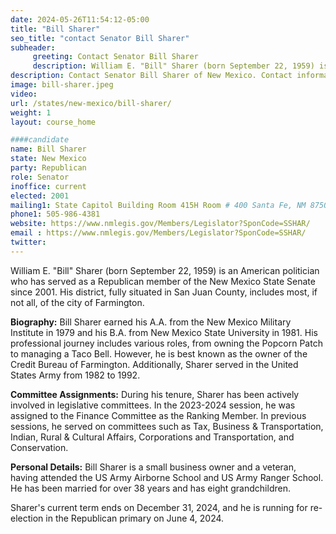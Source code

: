 ```yaml
---
date: 2024-05-26T11:54:12-05:00
title: "Bill Sharer"
seo_title: "contact Senator Bill Sharer"
subheader:
     greeting: Contact Senator Bill Sharer
     description: William E. "Bill" Sharer (born September 22, 1959) is an American politician who has served as a Republican member of the New Mexico State Senate since 2001, representing District 1. His district, fully situated in San Juan County, includes most, if not all, of the city of Farmington.
description: Contact Senator Bill Sharer of New Mexico. Contact information for Bill Sharer includes email address, phone number, and mailing address.
image: bill-sharer.jpeg
video:
url: /states/new-mexico/bill-sharer/
weight: 1
layout: course_home

####candidate
name: Bill Sharer
state: New Mexico
party: Republican
role: Senator
inoffice: current
elected: 2001
mailing1: State Capitol Building Room 415H Room # 400 Santa Fe, NM 87501
phone1: 505-986-4381
website: https://www.nmlegis.gov/Members/Legislator?SponCode=SSHAR/
email : https://www.nmlegis.gov/Members/Legislator?SponCode=SSHAR/
twitter:
---
```

William E. "Bill" Sharer (born September 22, 1959) is an American politician who has served as a Republican member of the New Mexico State Senate since 2001. His district, fully situated in San Juan County, includes most, if not all, of the city of Farmington.

**Biography:**
Bill Sharer earned his A.A. from the New Mexico Military Institute in 1979 and his B.A. from New Mexico State University in 1981. His professional journey includes various roles, from owning the Popcorn Patch to managing a Taco Bell. However, he is best known as the owner of the Credit Bureau of Farmington. Additionally, Sharer served in the United States Army from 1982 to 1992.

**Committee Assignments:**
During his tenure, Sharer has been actively involved in legislative committees. In the 2023-2024 session, he was assigned to the Finance Committee as the Ranking Member. In previous sessions, he served on committees such as Tax, Business & Transportation, Indian, Rural & Cultural Affairs, Corporations and Transportation, and Conservation.

**Personal Details:**
Bill Sharer is a small business owner and a veteran, having attended the US Army Airborne School and US Army Ranger School. He has been married for over 38 years and has eight grandchildren.

Sharer's current term ends on December 31, 2024, and he is running for re-election in the Republican primary on June 4, 2024.
